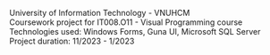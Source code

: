 University of Information Technology - VNUHCM <br />
Coursework project for IT008.O11 - Visual Programming course <br />
Technologies used: Windows Forms, Guna UI, Microsoft SQL Server <br />
Project duration: 11/2023 - 1/2023
